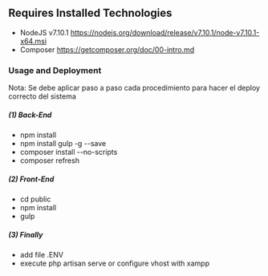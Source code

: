 ## Requires Installed Technologies
- NodeJS  v7.10.1  https://nodejs.org/download/release/v7.10.1/node-v7.10.1-x64.msi
- Composer  https://getcomposer.org/doc/00-intro.md

### Usage and Deployment
Nota: Se debe aplicar paso a paso cada procedimiento para hacer el deploy correcto del sistema 

##### (1) Back-End
- npm install
- npm install gulp -g --save
- composer install --no-scripts
- composer refresh

##### (2) Front-End
- cd public
- npm install
- gulp

##### (3) Finally
- add file .ENV
- execute php artisan serve or configure vhost with xampp
